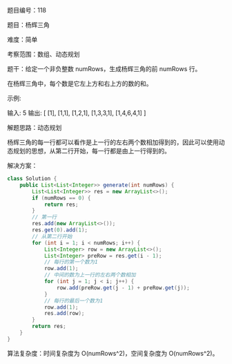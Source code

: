 题目编号：118

题目：杨辉三角

难度：简单

考察范围：数组、动态规划

题干：给定一个非负整数 numRows，生成杨辉三角的前 numRows 行。

在杨辉三角中，每个数是它左上方和右上方的数的和。

示例:

输入: 5
输出:
[
     [1],
    [1,1],
   [1,2,1],
  [1,3,3,1],
 [1,4,6,4,1]
]

解题思路：动态规划

杨辉三角的每一行都可以看作是上一行的左右两个数相加得到的，因此可以使用动态规划的思想，从第二行开始，每一行都是由上一行得到的。

解决方案：

```java
class Solution {
    public List<List<Integer>> generate(int numRows) {
        List<List<Integer>> res = new ArrayList<>();
        if (numRows == 0) {
            return res;
        }
        // 第一行
        res.add(new ArrayList<>());
        res.get(0).add(1);
        // 从第二行开始
        for (int i = 1; i < numRows; i++) {
            List<Integer> row = new ArrayList<>();
            List<Integer> preRow = res.get(i - 1);
            // 每行的第一个数为1
            row.add(1);
            // 中间的数为上一行的左右两个数相加
            for (int j = 1; j < i; j++) {
                row.add(preRow.get(j - 1) + preRow.get(j));
            }
            // 每行的最后一个数为1
            row.add(1);
            res.add(row);
        }
        return res;
    }
}
```

算法复杂度：时间复杂度为 O(numRows^2)，空间复杂度为 O(numRows^2)。